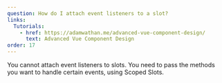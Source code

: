 ```yaml
---
question: How do I attach event listeners to a slot?
links:
  Tutorials:
    - href: https://adamwathan.me/advanced-vue-component-design/
      text: Advanced Vue Component Design
order: 17
---
```


You cannot attach event listeners to slots. You need to pass the methods you want to handle certain events, using Scoped Slots.
